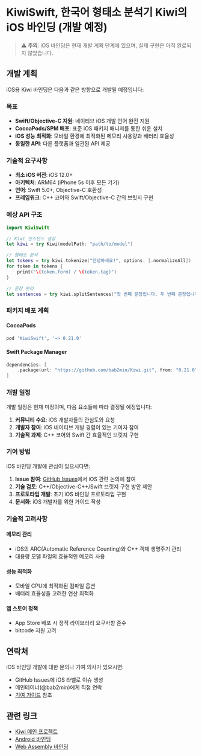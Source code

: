 # KiwiSwift, 한국어 형태소 분석기 Kiwi의 iOS 바인딩 (개발 예정)

> **⚠️ 주의**: iOS 바인딩은 현재 개발 계획 단계에 있으며, 실제 구현은 아직 완료되지 않았습니다.

## 개발 계획

iOS용 Kiwi 바인딩은 다음과 같은 방향으로 개발될 예정입니다:

### 목표
- **Swift/Objective-C 지원**: 네이티브 iOS 개발 언어 완전 지원
- **CocoaPods/SPM 배포**: 표준 iOS 패키지 매니저를 통한 쉬운 설치
- **iOS 성능 최적화**: 모바일 환경에 최적화된 메모리 사용량과 배터리 효율성
- **동일한 API**: 다른 플랫폼과 일관된 API 제공

### 기술적 요구사항
- **최소 iOS 버전**: iOS 12.0+
- **아키텍처**: ARM64 (iPhone 5s 이후 모든 기기)
- **언어**: Swift 5.0+, Objective-C 호환성
- **프레임워크**: C++ 코어와 Swift/Objective-C 간의 브릿지 구현

### 예상 API 구조

```swift
import KiwiSwift

// Kiwi 인스턴스 생성
let kiwi = try Kiwi(modelPath: "path/to/model")

// 형태소 분석
let tokens = try kiwi.tokenize("안녕하세요!", options: [.normalizeAll])
for token in tokens {
    print("\(token.form) / \(token.tag)")
}

// 문장 분리
let sentences = try kiwi.splitSentences("첫 번째 문장입니다. 두 번째 문장입니다.")
```

### 패키지 배포 계획

#### CocoaPods
```ruby
pod 'KiwiSwift', '~> 0.21.0'
```

#### Swift Package Manager
```swift
dependencies: [
    .package(url: "https://github.com/bab2min/Kiwi.git", from: "0.21.0")
]
```

### 개발 일정

개발 일정은 현재 미정이며, 다음 요소들에 따라 결정될 예정입니다:

1. **커뮤니티 수요**: iOS 개발자들의 관심도와 요청
2. **개발자 참여**: iOS 네이티브 개발 경험이 있는 기여자 참여
3. **기술적 과제**: C++ 코어와 Swift 간 효율적인 브릿지 구현

### 기여 방법

iOS 바인딩 개발에 관심이 있으시다면:

1. **Issue 참여**: [GitHub Issues](https://github.com/bab2min/Kiwi/issues)에서 iOS 관련 논의에 참여
2. **기술 검토**: C++/Objective-C++/Swift 브릿지 구현 방안 제안
3. **프로토타입 개발**: 초기 iOS 바인딩 프로토타입 구현
4. **문서화**: iOS 개발자를 위한 가이드 작성

### 기술적 고려사항

#### 메모리 관리
- iOS의 ARC(Automatic Reference Counting)와 C++ 객체 생명주기 관리
- 대용량 모델 파일의 효율적인 메모리 사용

#### 성능 최적화
- 모바일 CPU에 최적화된 컴파일 옵션
- 배터리 효율성을 고려한 연산 최적화

#### 앱 스토어 정책
- App Store 배포 시 정적 라이브러리 요구사항 준수
- bitcode 지원 고려

## 연락처

iOS 바인딩 개발에 대한 문의나 기여 의사가 있으시면:

- GitHub Issues에 iOS 라벨로 이슈 생성
- 메인테이너(@bab2min)에게 직접 연락
- [기여 가이드](../../CONTRIBUTING.md) 참조

## 관련 링크

- [Kiwi 메인 프로젝트](https://github.com/bab2min/Kiwi)
- [Android 바인딩](../java/README.md)
- [Web Assembly 바인딩](../wasm/README.md)